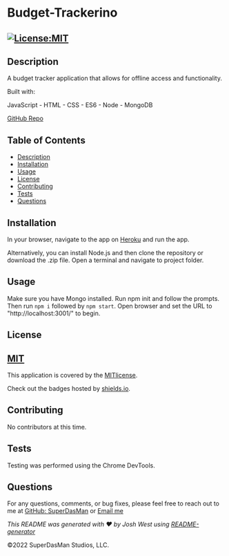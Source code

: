 # Budget-Trackerino

## [![License:MIT](https://img.shields.io/badge/License-MIT-aqua)](https://opensource.org/licenses/MIT)

## Description

A budget tracker application that allows for offline access and functionality.

Built with:

JavaScript - HTML - CSS - ES6 - Node - MongoDB

[GitHub Repo](https://github.com/SuperDasMan/budget-trackerino/)

## Table of Contents

- [Description](#description)
- [Installation](#installation)
- [Usage](#usage)
- [License](#license)
- [Contributing](#contributing)
- [Tests](#tests)
- [Questions](#questions)

## Installation

In your browser, navigate to the app on [Heroku](https://budget-trackerino.herokuapp.com/) and run the app.

Alternatively, you can install Node.js and then clone the repository or download the .zip file. Open a terminal and navigate to project folder.

## Usage

Make sure you have Mongo installed. Run npm init and follow the prompts. Then run `npm i` followed by `npm start`. Open browser and set the URL to "http://localhost:3001/" to begin.

## License

## [MIT](#license)

This application is covered by the [MITlicense](<[![MIT]](https://opensource.org/licenses/MIT)>).

Check out the badges hosted by [shields.io](https://shields.io/).

## Contributing

No contributors at this time.

## Tests

Testing was performed using the Chrome DevTools.

## Questions

For any questions, comments, or bug fixes, please feel free to reach out to me at [GitHub: SuperDasMan](https://github.com/SuperDasMan) or [Email me](mailto:bigdaddydas@gmail.com)

_This README was generated with ❤️ by Josh West using [README-generator](https://github.com/SuperDasMan/README-Generator)_

&copy;2022 SuperDasMan Studios, LLC.
